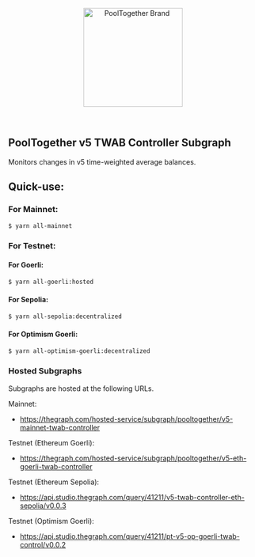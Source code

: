 <p align="center">
  <a href="https://github.com/pooltogether/pooltogether--brand-assets">
    <img src="https://github.com/pooltogether/pooltogether--brand-assets/blob/977e03604c49c63314450b5d432fe57d34747c66/logo/pooltogether-logo--purple-gradient.png?raw=true" alt="PoolTogether Brand" style="max-width:100%;" width="200">
  </a>
</p>

<br />

## PoolTogether v5 TWAB Controller Subgraph

<!-- [![Coveralls](https://github.com/pooltogether/v5-twab-controller-subgraph/actions/workflows/main.yml/badge.svg)](https://github.com/pooltogether/v5-twab-controller-subgraph/actions/workflows/main.yml) -->

Monitors changes in v5 time-weighted average balances.

## Quick-use:

### For Mainnet:

```sh
$ yarn all-mainnet
```

### For Testnet:

#### For Goerli:

```sh
$ yarn all-goerli:hosted
```

#### For Sepolia:

```sh
$ yarn all-sepolia:decentralized
```

#### For Optimism Goerli:

```sh
$ yarn all-optimism-goerli:decentralized
```

### Hosted Subgraphs

Subgraphs are hosted at the following URLs.

Mainnet:

-   https://thegraph.com/hosted-service/subgraph/pooltogether/v5-mainnet-twab-controller

Testnet (Ethereum Goerli):

-   https://thegraph.com/hosted-service/subgraph/pooltogether/v5-eth-goerli-twab-controller

Testnet (Ethereum Sepolia):

-   https://api.studio.thegraph.com/query/41211/v5-twab-controller-eth-sepolia/v0.0.3

Testnet (Optimism Goerli):

-   https://api.studio.thegraph.com/query/41211/pt-v5-op-goerli-twab-control/v0.0.2